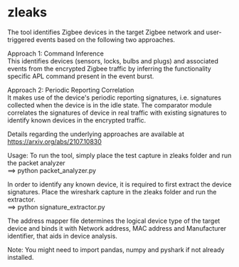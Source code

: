 # zleaks
The tool identifies Zigbee devices in the target Zigbee network and user-triggered events based on the following two approaches. 

Approach 1: Command Inference <br>
This identifies devices (sensors, locks, bulbs and plugs) and associated events from the encrypted Zigbee traffic by inferring the functionality specific APL command present in the event burst.

Approach 2: Periodic Reporting Correlation <br>
It makes use of the device's periodic reporting signatures, i.e. signatures collected when the device is in the idle state. The comparator module correlates the signatures of device in real traffic with existing signatures to identify known devices in the encrypted traffic.

Details regarding the underlying approaches are available at https://arxiv.org/abs/2107.10830

Usage:
To run the tool, simply place the test capture in zleaks folder and run the packet analyzer <br>
==> python packet_analyzer.py

In order to identify any known device, it is required to first extract the device signatures. Place the wireshark capture in the zleaks folder and run the extractor. <br>
==> python signature_extractor.py

The address mapper file determines the logical device type of the target device and binds it with Network address, MAC address and Manufacturer identifier, that aids in device analysis.

Note: You might need to import pandas, numpy and pyshark if not already installed.
